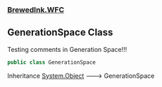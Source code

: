 ### [BrewedInk.WFC](./BrewedInk-WFC.md 'BrewedInk.WFC')
## GenerationSpace Class
Testing comments in Generation Space!!!  
```csharp
public class GenerationSpace
```
Inheritance [System.Object](https://docs.microsoft.com/en-us/dotnet/api/System.Object 'System.Object') &#129106; GenerationSpace  
